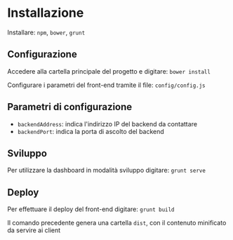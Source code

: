 # Installazione

Installare: `npm`, `bower`, `grunt`

## Configurazione

Accedere alla cartella principale del progetto e digitare: `bower install`

Configurare i parametri del front-end tramite il file: `config/config.js`

## Parametri di configurazione

  - `backendAddress`: indica l'indirizzo IP del backend da contattare
  - `backendPort`: indica la porta di ascolto del backend

## Sviluppo

Per utilizzare la dashboard in modalità sviluppo digitare: `grunt serve`

## Deploy

Per effettuare il deploy del front-end digitare: `grunt build`

Il comando precedente genera una cartella `dist`, con il contenuto minificato da servire ai client
